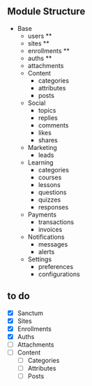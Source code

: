 ## Module Structure

- Base
  - users **
  - sites **
  - enrollments **
  - auths **
  - attachments
  - Content
    - categories
    - attributes
    - posts
  - Social
    - topics
    - replies
    - comments
    - likes
    - shares
  - Marketing
    - leads
  - Learning
    - categories
    - courses
    - lessons
    - questions
    - quizzes
    - responses
  - Payments
    - transactions
    - invoices
  - Notifications
    - messages
    - alerts
  - Settings
    - preferences
    - configurations

## to do
- [x] Sanctum
- [x] Sites
- [x] Enrollments
- [x] Auths
- [ ] Attachments
- [ ] Content
  - [ ] Categories
  - [ ] Attributes
  - [ ] Posts

